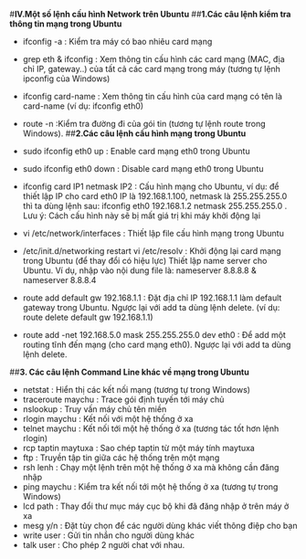 #**IV.Một số lệnh cấu hình Network trên Ubuntu**
##**1.Các câu lệnh kiểm tra thông tin mạng trong Ubuntu**

- ifconfig -a : Kiểm tra máy có bao nhiêu card mạng
- grep eth & ifconfig : Xem thông tin cấu hình các card mạng (MAC, địa chỉ IP, gateway..)  của tất cả các card mạng trong máy (tương tự lệnh ipconfig của Windows)
- ifconfig card-name : Xem thông tin cấu hình của card mạng có tên là card-name (ví dụ: ifconfìg eth0)
  
- route -n :Kiểm tra đường đi của gói tin (tương tự lệnh route trong Windows).
##**2.Các câu lệnh cấu hình mạng trong Ubuntu**

- sudo ifconfig eth0 up : Enable card mạng eth0 trong Ubuntu
- sudo ifconfig eth0 down    	    : Disable card mạng eth0 trong Ubuntu
- ifconfig card IP1 netmask IP2    : Cấu hình mạng cho Ubuntu, ví dụ: để thiết lập IP cho card eth0 IP là 192.168.1.100, netmask là                                        255.255.255.0 thì ta dùng lệnh sau: ifconfig eth0 192.168.1.2 netmask 255.255.255.0  .
                                   Lưu ý: Cách cấu hình này sẽ bị mất giá trị khi máy khởi động lại
- vi /etc/network/interfaces	      : Thiết lập file cấu hình mạng trong Ubuntu
- /etc/init.d/networking restart vi /etc/resolv : Khởi động lại card mạng trong Ubuntu (để thay đổi có hiệu lực)
 	                                  Thiết lập name server cho Ubuntu. Ví dụ, nhập vào nội dung file là:
                                    nameserver 8.8.8.8
                                 &  nameserver 8.8.8.4
- route add default gw 192.168.1.1	: Đặt địa chỉ IP 192.168.1.1 làm default gateway trong Ubuntu. Ngược lại với add ta dùng lệnh                                          delete. (ví dụ: route delete default gw 192.168.1.1)
- route add -net 192.168.5.0 mask 255.255.255.0 dev eth0 : Để add một routing tĩnh đến mạng (cho card mạng eth0). Ngược lại với add ta                                     dùng lệnh delete.
            	
##**3. Các câu lệnh Command Line khác về mạng trong Ubuntu**

- netstat : Hiển thị các kết nối mạng (tương tự trong Windows)
- traceroute maychu : Trace gói định tuyến tới máy chủ
- nslookup : Truy vấn máy chủ tên miền
- rlogin maychu : Kết nối với một hệ thống ở xa
- telnet maychu : Kết nối tới một hệ thống ở xa (tương tác tốt hơn lệnh rlogin)
- rcp taptin maytuxa : Sao chép taptin từ một máy tính maytuxa
- ftp : Truyền tập tin giữa các hệ thống trên một mạng
- rsh lenh : Chạy một lệnh trên một hệ thống ở xa mà không cần đăng nhập
- ping maychu	: Kiểm tra kết nối tới một hệ thống ở xa (tương tự trong Windows)
- lcd path : Thay đổi thư mục máy cục bộ khi đã đăng nhập ở trên máy ở xa
- mesg y/n : Đặt tùy chọn để các người dùng khác viết thông điệp cho bạn
- write user : Gửi tin nhắn cho người dùng khác
- talk user : Cho phép 2 người chat với nhau.
